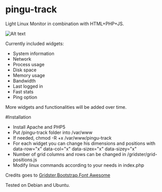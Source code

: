 pingu-track
===========
Light Linux Monitor in combination with HTML+PHP+JS.

![Alt text](https://github.com/kozmonaut/pingu-track/master/img/pingu-track-screenshot.png "pingu-track screenshot")

Currently included widgets:
* System information
* Network
* Process usage
* Disk space
* Memory usage
* Bandwidth
* Last logged in
* Fast stats
* Ping option

More widgets and functionalities will be added over time.

#Installation

* Install Apache and PHP5
* Put /pingu-track folder into /var/www
* If needed, chmod -R +x /var/www/pingu-track
* For each widget you can change his dimensions and positions with data-row="x" data-col="x" data-sizex="x" data-sizey="x"
* Number of grid columns and rows can be changed in /gridster/grid-positions.js
* Modify linux commands according to your needs in index.php

Credits goes to <a href="http://gridster.net/">Gridster<a>,<a href="http://getbootstrap.com">Bootstrap<a>,<a href="http://fontawesome.io">Font Awesome<a>

Tested on Debian and Ubuntu.
